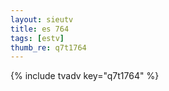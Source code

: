 ```yaml
--- 
layout: sieutv
title: es 764
tags: [estv]
thumb_re: q7t1764
---
```

{% include tvadv key="q7t1764" %} 
